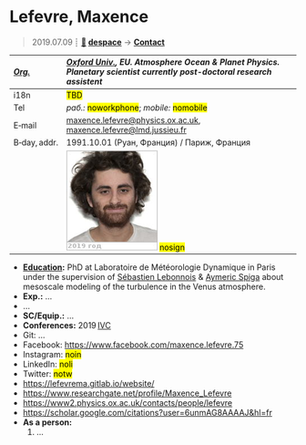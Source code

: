 # Lefevre, Maxence
> 2019.07.09 ┊ **[🚀](../index/index.md) [despace](index.md)** → **[Contact](contact.md)**

|*[Org.](contact.md)*|*[Oxford Univ.](oxford_univ.md), EU. Atmosphere Ocean & Planet Physics. Planetary scientist currently post-doctoral research assistent*|
|:--|:--|
|i18n| <mark>TBD</mark> |
|Tel|*раб.:* <mark>noworkphone</mark>; *mobile:* <mark>nomobile</mark> |
|E‑mail| <maxence.lefevre@physics.ox.ac.uk>, <maxence.lefevre@lmd.jussieu.fr> |
|B‑day, addr.| 1991.10.01 (Руан, Франция) / Париж, Франция |
|| [![](f/contact/l/lefevre_001_photo_thumb.jpg)](f/contact/l/lefevre_001_photo.jpg) <mark>nosign</mark> |

   - **[Education](edu.md):** PhD at Laboratoire de Météorologie Dynamique in Paris under the supervision of [Sébastien Lebonnois](zz_lebonnois1.md) & [Aymeric Spiga](zz_spiga1.md) about mesoscale modeling of the turbulence in the Venus atmosphere.
   - **Exp.:** …
   - …
   - **SC/Equip.:** …
   - **Conferences:** 2019 [IVC](ivc_2019.md)
   - Git: …
   - Facebook: <https://www.facebook.com/maxence.lefevre.75>
   - Instagram: <mark>noin</mark>
   - LinkedIn: <mark>noli</mark>
   - Twitter: <mark>notw</mark>
   - <https://lefevrema.gitlab.io/website/>
   - <https://www.researchgate.net/profile/Maxence_Lefevre>
   - <https://www2.physics.ox.ac.uk/contacts/people/lefevre>
   - <https://scholar.google.com/citations?user=6unmAG8AAAAJ&hl=fr>
   - **As a person:**
      1. …

